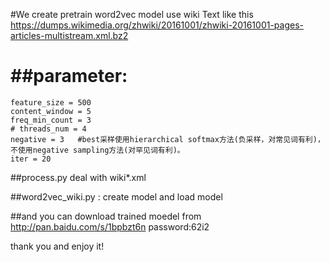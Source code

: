 #We create pretrain word2vec model use wiki Text like this https://dumps.wikimedia.org/zhwiki/20161001/zhwiki-20161001-pages-articles-multistream.xml.bz2

##

##parameter:
=================================
    feature_size = 500
    content_window = 5
    freq_min_count = 3
    # threads_num = 4
    negative = 3   #best采样使用hierarchical softmax方法(负采样，对常见词有利)，不使用negative sampling方法(对罕见词有利)。
    iter = 20

##process.py deal with wiki*.xml

##word2vec_wiki.py : create model and load model

##and you can download trained moedel from http://pan.baidu.com/s/1bpbzt6n    password:62i2

thank you and enjoy it!
